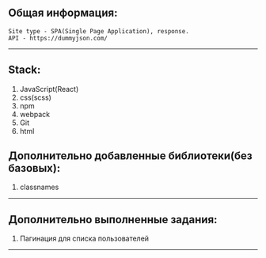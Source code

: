 ## Общая информация:
    Site type - SPA(Single Page Application), response.
    API - https://dummyjson.com/
___

## Stack:
1. JavaScript(React)  
2. css(scss)  
3. npm
4. webpack
5. Git
7. html

## Дополнительно добавленные библиотеки(без базовых):
1. classnames
___

## Дополнительно выполненные  задания:
1. Пагинация для списка пользователей
___
